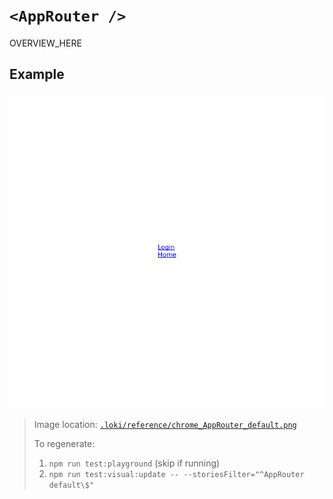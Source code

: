 # `<AppRouter />`

OVERVIEW_HERE

## Example

![AppRouter](../../../.loki/reference/chrome_AppRouter_default.png)

> Image location: [`.loki/reference/chrome_AppRouter_default.png`](../../../.loki/reference/chrome_AppRouter_default.png)
> 
> To regenerate: 
> 1. `npm run test:playground` (skip if running)
> 1. `npm run test:visual:update -- --storiesFilter="^AppRouter default\$"`